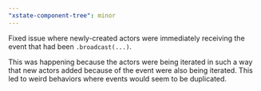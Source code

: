 ```yaml
---
"xstate-component-tree": minor
---
```


Fixed issue where newly-created actors were immediately receiving the event that had been `.broadcast(...)`.

This was happening because the actors were being iterated in such a way that new actors added because of the event were also being iterated. This led to weird behaviors where events would seem to be duplicated.
